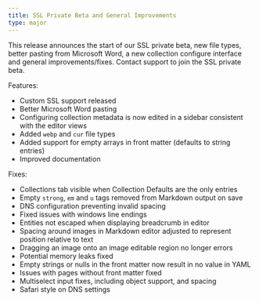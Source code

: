 ```yaml
---
title: SSL Private Beta and General Improvements
type: major
---
```


This release announces the start of our SSL private beta, new file types, better pasting from Microsoft Word, a new collection configure interface and general improvements/fixes. Contact support to join the SSL private beta.

Features:

* Custom SSL support released
* Better Microsoft Word pasting
* Configuring collection metadata is now edited in a sidebar consistent with the editor views
* Added `webp` and `cur` file types
* Added support for empty arrays in front matter (defaults to string entries)
* Improved documentation

Fixes:

* Collections tab visible when Collection Defaults are the only entries
* Empty `strong`, `em` and `u` tags removed from Markdown output on save
* DNS configuration preventing invalid spacing
* Fixed issues with windows line endings
* Entities not escaped when displaying breadcrumb in editor
* Spacing around images in Markdown editor adjusted to represent position relative to text
* Dragging an image onto an image editable region no longer errors
* Potential memory leaks fixed
* Empty strings or nulls in the front matter now result in no value in YAML
* Issues with pages without front matter fixed
* Multiselect input fixes, including object support, and spacing
* Safari style on DNS settings